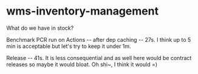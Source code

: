 # wms-inventory-management
What do we have in stock?

Benchmark PCR run on Actions -- after dep caching -- 27s. I think up to 5 min is acceptable but let's try to keep it under 1m.

Release -- 41s. It is less consequential and as well here would be contract releases so maybe it would bloat. Oh shi~, I think it would =)
